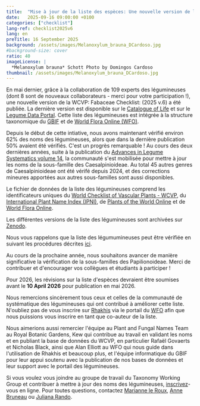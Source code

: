 ```yaml
---
title:  "Mise à jour de la liste des espèces: Une nouvelle version de la liste des légumineuses (2025v.6)  publiée sur Zenodo"
date:   2025-09-16 09:00:00 +0100
categories: ["checklist"]
lang-ref: checklist2025v6
lang: en
preTitle: 16 September 2025
background: /assets/images/Melanoxylum_brauna_DCardoso.jpg
#background-size: cover
ratio: 40
imageLicense: |
  *Melanoxylum brauna* Schott Photo by Domingos Cardoso
thumbnail: /assets/images/Melanoxylum_brauna_DCardoso.jpg
---
```


En mai dernier, grâce à la collaboration de 109 experts des légumineuses (dont 8 sont de nouveaux collaborateurs - merci pour votre participation !), une nouvelle version de la WCVP: Fabaceae Checklist: (2025 v.6) a été publiée. La dernière version est disponible sur le [Catalogue of Life](https://www.checklistbank.org/) et sur le [Legume Data Portal](https://www.legumedata.org/). Cette liste des légumineuses est intégrée à la structure taxonomique du [GBIF](https://www.gbif.org/) et de [World Flora Online (WFO)](https://www.worldfloraonline.org/).

Depuis le début de cette intiative, nous avons maintenant vérifié environ 62% des noms des légumineuses, alors que dans la dernière publication 50% avaient été vérifiés. C'est un progrès remarquable ! Au cours des deux dernières années, suite à la publication du [Advances in Legume Systematics volume 14](https://phytokeys.pensoft.net/article/101716/), la communauté s'est mobilisée pour mettre à jour les noms de la sous-famille des Caesalpinioideae. Au total 45 autres genres de Caesalpinioideae  ont été vérifé depuis 2024, et des corrections mineures apportées aux autres sous-familles sont aussi disponibles. 

Le fichier de données de la liste des légumineuses comprend les identificateurs uniques du [World Checklist of Vascular Plants - WCVP](https://powo.science.kew.org/), du [International Plant Name Index (IPNI)](https://www.ipni.org/), de [Plants of the World Online](https://powo.science.kew.org/) et de [World Flora Online](https://www.worldfloraonline.org/).

Les différentes versions de la liste des légumineuses sont archivées sur [Zenodo](https://zenodo.org/records/16893166).

Nous vous rappelons que la liste des légumumineuses peut être vérifiée en suivant les procédures décrites [ici](https://www.legumedata.org/post/2024/taxonomychecklistprocedures/). 

Au cours de la prochaine année, nous souhaitons avancer de manière significative la vérification de la sous-familles des Papilionoideae. Merci de contribuer et d'encourager vos collègues et étudiants à participer !

Pour 2026, les révisions sur la liste d'espèces devraient être soumises avant le  **10 April 2026** pour publication en mai 2026.

Nous remercions sincèrement tous ceux et celles de la communauté de systématique des légumineuses qui ont contribué à améliorer cette liste. N'oubliez pas de vous inscrire sur [Rhakhis](https://list.worldfloraonline.org/rhakhis/ui/index.html) via le portail du [WFO](https://www.worldfloraonline.org/) afin que nous puissions vous inscrire en tant que co-auteur de la liste. 

Nous aimerions aussi remercier l'équipe au Plant and Fungal Names Team au Royal Botanic Gardens, Kew qui contribue au travail en validant les noms et en publiant la base de données du WCVP, en particulier Rafaël Govaerts et Nicholas Black, ainsi que Alan Elliott au WFO qui nous guide dans l'utilisation de Rhakhis et beaucoup plus, et l'équipe informatique du GBIF pour leur appui soutenu avec la publication de nos bases de données et leur support avec le portail des légumineuses.  

Si vous voulez vous joindre au groupe de travail du Taxonomy Working Group et contribuer à mettre à jour des noms des légumineuses, [inscrivez](https://docs.google.com/forms/d/e/1FAIpQLSfCrUgmzIEgNBM6snTl_cTQhiiRloPlUQ0kon2Lj-KIoCY_nA/viewform)-vous en ligne. Pour toutes questions, contactez [Marianne le Roux](mailto:m.leroux@sanbi.org.za), [Anne Bruneau](mailto:anne.bruneau@umontreal.ca) ou [Juliana Rando](juliana.rando@ufob.edu.br). 
